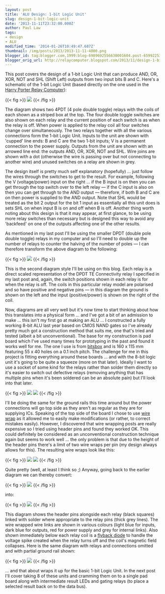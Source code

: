 ```yaml
---
layout: post
title: 'ALU Design: 1-bit Logic Unit'
slug: design-1-bit-logic-unit
date: '2013-11-11T23:32:00.000Z'
author: Paul Law
tags:
- design
- ALU
modified_time: '2014-01-26T10:49:47.687Z'
thumbnail: /img/posts/2013/2013-11-11-4000.png
blogger_id: tag:blogger.com,1999:blog-6989692556630001604.post-6599225350042726438
blogger_orig_url: http://relaycomputer.blogspot.com/2013/11/design-1-bit-logic-unit.html
---
```


This post covers the design of a 1-bit Logic Unit that can produce 
AND, OR, XOR, NOT and SHL (Shift Left) outputs from two input bits B and C. 
Here's a schematic of the 1-bit Logic Unit (based directly on the one used in 
the [Harry Porter Relay Computer](http://web.cecs.pdx.edu/~harry/Relay/index.html)):

{{< fig >}}
![](/img/posts/2013/2013-11-11-0000.png)
{{< /fig >}}

The diagram shows two 4PDT (4 pole double toggle) relays with the coils of each shown as a striped box at the top. The four double toggle switches are also shown on each relay and the current position of each switch is as when the relay is off. When power is applied to the relay coil all four switches change over simultaneously. The two relays together with all the various connections form the 1-bit Logic Unit. Inputs to the unit are shown with 'cupped' line ends: B and C are the two 1-bit inputs; V is a permanent connection to the power supply. Outputs from the unit are shown with an arrowed line end: the outputs AND, OR, XOR, NOT and SHL. Wire joins are shown with a dot (otherwise the wire is passing over but not connecting to another wire) and unused switches on a relay are shown in grey.

The design itself is pretty much self explanatory (hopefully) ... just follow the wires through the switches to get to the result. For example, following the V (voltage/power) input on the right ... if the B input is on then you can get through the top switch over to the left relay — if the C input is also on then you can get through to the AND output — therefore, if both B and C are on then power is supplied to the AND output. Note that SHL would be treated as the bit 2 output for the bit 1 input as essentially all this unit does is sets SHL on when input B is on and off when B is off. Another thing worth noting about this design is that it may appear, at first glance, to be using more relay switches than necessary but is designed this way to avoid any 'backfeed' on one of the outputs affecting one of the other results.

As mentioned in my last post I'll be using the smaller DPDT (double pole double toggle) relays in my computer and so I'll need to double up the number of relays to counter the halving of the number of poles — I can therefore transform the above diagram to the following:

{{< fig >}}
![](/img/posts/2013/2013-11-11-0001.png)
{{< /fig >}}

This is the second diagram style I'll be using on this blog. Each relay is a direct scaled representation of the DPDT TE Connectivity relay I specified in my last post and, again, the switch positions shown in each relay is for when the relay is off. The coils in this particular relay model are polarised and so have positive and negative pins — in this diagram the ground is shown on the left and the input (positive/power) is shown on the right of the coil.

Now, diagrams are all very well but it's now time to start thinking about how this translates into a physical form ... and I've got a bit of an admission to make ... this isn't my first go at making an ALU ... I constructed a fully working 8-bit ALU last year based on CMOS NAND gates so I've already pretty much got a construction method that suits me, one that's tried and tested (albeit a bit unconventional). The base for my construction is pad board which I've used many times for prototyping in the past and found it works well for me. The one I use is from [bitsbox](https://www.bitsbox.co.uk/hardware.html) and is 160 x 115 mm featuring 55 x 40 holes on a 0.1 inch pitch. The challenge for me in this project is fitting everything around these boards ... and with the 8-bit logic unit it's going to be quite a squeeze (more on that later). Ideally I want to use a socket of some kind for the relays rather than solder them directly so it's easier to switch out defective relays (removing anything that has multiple pins when it's been soldered can be an absolute pain) but I'll look into that later.

{{< fig >}}
![](/img/posts/2013/2013-11-11-0002.jpg)
![](/img/posts/2013/2013-11-11-0003.jpg)
{{< /fig >}}

I'll be doing the same for the ground rails this time around but the power connections will go top side as they aren't as regular as they are for supplying ICs. Speaking of the top side of the board I chose to use [wire wrap](https://en.wikipedia.org/wiki/Wire_wrap) as it allowed me to easily make modifications (or rather, to correct mistakes easily). However, I discovered that wire wrapping posts are really expensive so I tried using header pins and found they worked OK. This could definitely be considered as an unconventional construction technique again but seems to work well ... the only problem is that due to the height of the header pins there's a limit of two wire wraps per pin (my design always allows for this). The resulting wire wraps look like this:

{{< fig >}}
![](/img/posts/2013/2013-11-11-0004.jpg)
![](/img/posts/2013/2013-11-11-0005.jpg)
{{< /fig >}}

Quite pretty (well, at least I think so ;) Anyway, going back to the earlier diagram we can thereby convert:

{{< fig >}}
![](/img/posts/2013/2013-11-11-0006.png)
{{< /fig >}}

into:

{{< fig >}}
![](/img/posts/2013/2013-11-11-0007.png)
{{< /fig >}}

This diagram shows the header pins alongside each relay (black squares) linked with solder where appropriate to the relay pins (thick grey lines). The wire wrapped wire links are shown in various colours (light blue for inputs, dark blue for outputs, red for power supply and grey for internal links). Also shown immediately below each relay coil is a [flyback diode](https://en.wikipedia.org/wiki/Flyback_diode) to handle the voltage spike created when the relay turns off and the coil's magnetic field collapses. Here is the same diagram with relays and connections omitted and with partial ground rail shown:

{{< fig >}}
![](/img/posts/2013/2013-11-11-0008.png)
{{< /fig >}}

... and that about wraps it up for the basic 1-bit Logic Unit. In 
the next post I'll cover taking 8 of these units and cramming them on to a 
single pad board along with intermediate result LEDs and gating relays (to 
place a selected result back on to the data bus).

 
